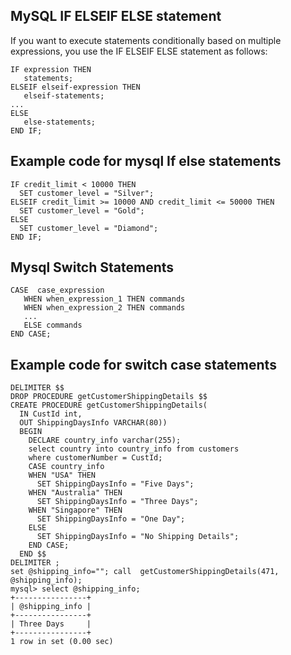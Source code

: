 ## MySQL IF ELSEIF ELSE statement

If you want to execute statements conditionally based on multiple expressions, you use the IF ELSEIF ELSE statement as follows:
```mysql
IF expression THEN
   statements;
ELSEIF elseif-expression THEN
   elseif-statements;
...
ELSE
   else-statements;
END IF;
```

## Example code for mysql If else statements

```mysql
IF credit_limit < 10000 THEN
  SET customer_level = "Silver";
ELSEIF credit_limit >= 10000 AND credit_limit <= 50000 THEN
  SET customer_level = "Gold";
ELSE
  SET customer_level = "Diamond";
END IF;
```


## Mysql Switch Statements 

```mysql
CASE  case_expression
   WHEN when_expression_1 THEN commands
   WHEN when_expression_2 THEN commands
   ...
   ELSE commands
END CASE;
```

## Example code for switch case statements

```mysql
DELIMITER $$
DROP PROCEDURE getCustomerShippingDetails $$
CREATE PROCEDURE getCustomerShippingDetails(
  IN CustId int,
  OUT ShippingDaysInfo VARCHAR(80))
  BEGIN
    DECLARE country_info varchar(255);
    select country into country_info from customers
    where customerNumber = CustId;
    CASE country_info
    WHEN "USA" THEN
      SET ShippingDaysInfo = "Five Days";
    WHEN "Australia" THEN
      SET ShippingDaysInfo = "Three Days";
    WHEN "Singapore" THEN
      SET ShippingDaysInfo = "One Day";
    ELSE
      SET ShippingDaysInfo = "No Shipping Details";
    END CASE;
  END $$
DELIMITER ;
set @shipping_info=""; call  getCustomerShippingDetails(471, @shipping_info);
mysql> select @shipping_info;
+----------------+
| @shipping_info |
+----------------+
| Three Days     |
+----------------+
1 row in set (0.00 sec)
```
